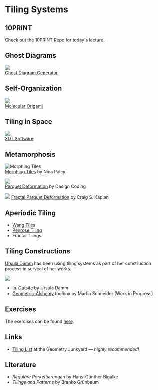 Tiling Systems
==============

## 10PRINT ##

Check out the [10PRINT](https://github.com/bitcraftlab/10PRINT) Repo
for today's lecture.


## Ghost Diagrams ##

![](http://www.logarithmic.net/pfh-files/ghost-diagrams/screenshot-6.png)  
[Ghost Diagram Generator](http://www.logarithmic.net/ghost.xhtml)


## Self-Organization
![](https://pbs.twimg.com/media/BMy8-hXCMAEqQ6y.png)  
[Molecular Origami](http://wyss.harvard.edu/staticfiles/molecular-origami/index.html) 


## Tiling in Space

![](https://pbs.twimg.com/media/BGW2Un7CUAADmsu.png)  
[3DT Software](http://gavrog.org/)


## Metamorphosis

![Morphing Tiles](http://blog.ninapaley.com/wp-content/uploads/2013/05/Morphing-Tiles-outline-640x124.jpg)  
[Morphing Tiles](http://blog.ninapaley.com/category/tiles/) by Nina Paley


![](https://pbs.twimg.com/media/BgJLLV1CYAACOpy.jpg)  
[Parquet Deformation](http://www.designcoding.net/tag/parquet-deformation/) by Design Coding

![](http://www.cgl.uwaterloo.ca/~csk/projects/morph/hilbert_ih62_a.png)
[Fractal Parquet Deformation](http://www.cgl.uwaterloo.ca/~csk/projects/morph/) by Craig S. Kaplan


## Aperiodic Tiling

* [Wang Tiles](http://en.wikipedia.org/wiki/Wang_tile)
* [Penrose Tiling](http://en.wikipedia.org/wiki/Penrose_tiling)
* Fractal Tilings


## Tiling Constructions

[Ursula Damm](http://www.ursuladamm.de) has been using tiling systems as part of her construction process in serveal of her works.

![](http://perceptify.com/geometric-alchemy/img/expected/aerial-2.jpg)

* [In-Outsite](http://www.ursuladamm.de/inoutsite/geo.html) by Ursula Damm
* [Geometric-Alchemy](http://www.perceptify.com/geometric-alchemy/) toolbox by Martin Schneider (Work in Progress)

## Exercises ##
The exercises can be found [here](exercises/readme.md).

## Links ##

* [Tiling List](http://www.ics.uci.edu/~eppstein/junkyard/tiling.html) at the Geometry Junkyard  — *highly recommended!*

## Literature ##
* *Reguläre Parkettierungen* by Hans-Günther Bigalke
* *Tilings and Patterns* by Branko Grünbaum






